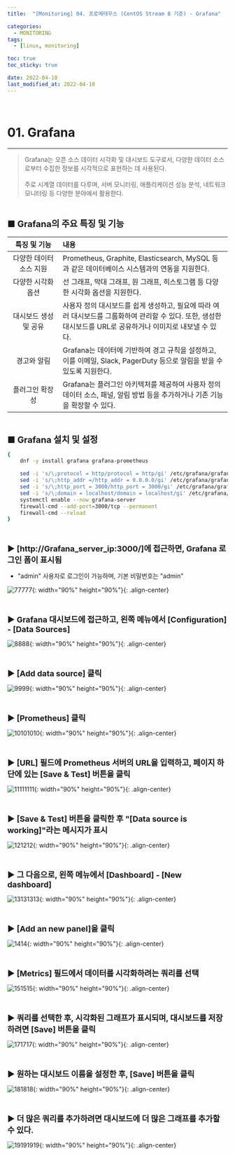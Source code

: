```yaml
---
title:  "[Monitoring] 04. 프로메테우스 (CentOS Stream 8 기준) - Grafana" 

categories:
  - MONITORING
tags:
  - [linux, monitoring]

toc: true
toc_sticky: true

date: 2022-04-10
last_modified_at: 2022-04-10
---
```

<br>

# 01. Grafana 
---

<style>
table {
    font-size: 12pt;
}
table th:first-of-type {
    width: 5%;
}
table th:nth-of-type(2) {
    width: 15%;
}
table th:nth-of-type(3) {
    width: 50%;
}
table th:nth-of-type(4) {
    width: 30%;
}
big {
    font-size: 15pt;
}
small { 
    font-size: 18px 
}
</style>

> Grafana는 오픈 소스 데이터 시각화 및 대시보드 도구로서, 다양한 데이터 소스로부터 수집한 정보를 시각적으로 표현하는 데 사용된다. <br><br> 주로 시계열 데이터를 다루며, 서버 모니터링, 애플리케이션 성능 분석, 네트워크 모니터링 등 다양한 분야에서 활용한다.

<br>

<big> **■ Grafana의 주요 특징 및 기능** </big> <br>

| 특징 및 기능 | 내용 |
| :---: | :--- |
| 다양한 데이터 소스 지원 | Prometheus, Graphite, Elasticsearch, MySQL 등과 같은 데이터베이스 시스템과의 연동을 지원한다. |
| 다양한 시각화 옵션 | 선 그래프, 막대 그래프, 원 그래프, 히스토그램 등 다양한 시각화 옵션을 지원한다. |
| 대시보드 생성 및 공유 | 사용자 정의 대시보드를 쉽게 생성하고, 필요에 따라 여러 대시보드를 그룹화하여 관리할 수 있다. 또한, 생성한 대시보드를 URL로 공유하거나 이미지로 내보낼 수 있다. |
| 경고와 알림 |  Grafana는 데이터에 기반하여 경고 규칙을 설정하고, 이를 이메일, Slack, PagerDuty 등으로 알림을 받을 수 있도록 지원한다. |
| 플러그인 확장성 | Grafana는 플러그인 아키텍처를 제공하여 사용자 정의 데이터 소스, 패널, 알림 방법 등을 추가하거나 기존 기능을 확장할 수 있다. |

<br>

<big> **■ Grafana 설치 및 설정** </big> <br>

```bash
{
	dnf -y install grafana grafana-prometheus

	sed -i 's/\;protocol = http/protocol = http/gi' /etc/grafana/grafana.ini
	sed -i 's/\;http_addr =/http_addr = 0.0.0.0/gi' /etc/grafana/grafana.ini
	sed -i 's/\;http_port = 3000/http_port = 3000/gi' /etc/grafana/grafana.ini
	sed -i 's/\;domain = localhost/domain = localhost/gi' /etc/grafana/grafana.ini
	systemctl enable --now grafana-server
	firewall-cmd --add-port=3000/tcp --permanent
	firewall-cmd --reload
}
```

<br>

<small> **▶ [http://Grafana_server_ip:3000/]에 접근하면, Grafana 로그인 폼이 표시됨** </small> <br>

+ "admin" 사용자로 로그인이 가능하며, 기본 비밀번호는 "admin"

![77777](https://github.com/revenge1005/WEB-Server-3-Tier-Architecture/assets/42735894/61c0d96f-cd1a-40ab-88a7-94f59c528b3e){: width="90%" height="90%"}{: .align-center}

<br>

<small> **▶ Grafana 대시보드에 접근하고, 왼쪽 메뉴에서 [Configuration] - [Data Sources]** </small> <br>

![8888](https://github.com/revenge1005/WEB-Server-3-Tier-Architecture/assets/42735894/625d12b7-2932-4361-878f-7000e7148829){: width="90%" height="90%"}{: .align-center}

<br>

<small> **▶ [Add data source] 클릭** </small> <br>

![9999](https://github.com/revenge1005/WEB-Server-3-Tier-Architecture/assets/42735894/eaedfe8b-83ad-4423-bf6e-3052b448d774){: width="90%" height="90%"}{: .align-center}

<br>

<small> **▶ [Prometheus] 클릭** </small> <br>

![10101010](https://github.com/revenge1005/WEB-Server-3-Tier-Architecture/assets/42735894/df37021c-437e-4c02-a0b8-18ee836ccf09){: width="90%" height="90%"}{: .align-center}

<br>

<small> **▶ [URL] 필드에 Prometheus 서버의 URL을 입력하고, 페이지 하단에 있는 [Save & Test] 버튼을 클릭** </small> <br>

![11111111](https://github.com/revenge1005/WEB-Server-3-Tier-Architecture/assets/42735894/660248d7-0fac-4e0b-b8db-69eac24adf4f){: width="90%" height="90%"}{: .align-center}

<br>

<small> **▶ [Save & Test] 버튼을 클릭한 후 "[Data source is working]"라는 메시지가 표시** </small> <br>

![121212](https://github.com/revenge1005/WEB-Server-3-Tier-Architecture/assets/42735894/93bc14c7-8c4a-4bfe-8c2b-1c03d2bf669e){: width="90%" height="90%"}{: .align-center}

<br>

<small> **▶ 그 다음으로, 왼쪽 메뉴에서 [Dashboard] - [New dashboard]** </small> <br>

![13131313](https://github.com/revenge1005/WEB-Server-3-Tier-Architecture/assets/42735894/9ae2b8fb-f820-4a07-9f74-18449c5afc90){: width="90%" height="90%"}{: .align-center}

<br>

<small> **▶ [Add an new panel]을 클릭** </small> <br>

![1414](https://github.com/revenge1005/WEB-Server-3-Tier-Architecture/assets/42735894/ad27e5a9-f2eb-4fed-aefd-bc664cd83b04){: width="90%" height="90%"}{: .align-center}

<br>

<small> **▶ [Metrics] 필드에서 데이터를 시각화하려는 쿼리를 선택** </small> <br>

![151515](https://github.com/revenge1005/WEB-Server-3-Tier-Architecture/assets/42735894/d8664953-a48e-4ec8-bacf-573dbb18a039){: width="90%" height="90%"}{: .align-center}

<br>

<small> **▶ 쿼리를 선택한 후, 시각화된 그래프가 표시되며, 대시보드를 저장하려면 [Save] 버튼을 클릭** </small> <br>

![171717](https://github.com/revenge1005/WEB-Server-3-Tier-Architecture/assets/42735894/621018d7-b435-4065-9055-8ce18e53d43a){: width="90%" height="90%"}{: .align-center}

<br>

<small> **▶ 원하는 대시보드 이름을 설정한 후, [Save] 버튼을 클릭** </small> <br>

![181818](https://github.com/revenge1005/WEB-Server-3-Tier-Architecture/assets/42735894/57931afa-793a-4ba4-8bdd-c44039cf4064){: width="90%" height="90%"}{: .align-center}

<br>

<small> **▶ 더 많은 쿼리를 추가하려면 대시보드에 더 많은 그래프를 추가할 수 있다.** </small> <br>

![19191919](https://github.com/revenge1005/WEB-Server-3-Tier-Architecture/assets/42735894/025ce4ea-df09-4211-b2f6-7797c36b812e){: width="90%" height="90%"}{: .align-center}